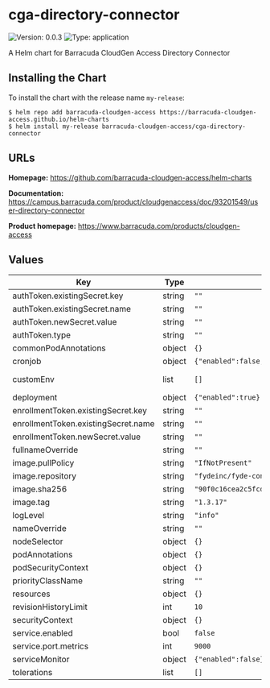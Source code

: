 # cga-directory-connector

![Version: 0.0.3](https://img.shields.io/badge/Version-0.0.3-informational?style=flat-square) ![Type: application](https://img.shields.io/badge/Type-application-informational?style=flat-square)

A Helm chart for Barracuda CloudGen Access Directory Connector

## Installing the Chart

To install the chart with the release name `my-release`:

```console
$ helm repo add barracuda-cloudgen-access https://barracuda-cloudgen-access.github.io/helm-charts
$ helm install my-release barracuda-cloudgen-access/cga-directory-connector
```

## URLs

**Homepage:** <https://github.com/barracuda-cloudgen-access/helm-charts>

**Documentation:** <https://campus.barracuda.com/product/cloudgenaccess/doc/93201549/user-directory-connector>

**Product homepage:** <https://www.barracuda.com/products/cloudgen-access>

## Values

| Key | Type | Default | Description |
|-----|------|---------|-------------|
| authToken.existingSecret.key | string | `""` | Existing secret key |
| authToken.existingSecret.name | string | `""` | Existing secret resource name |
| authToken.newSecret.value | string | `""` | Enrollment token value to be created with new secret |
| authToken.type | string | `""` | Available directory types: azure/google/okta |
| commonPodAnnotations | object | `{}` | Provide pod annotations that all pods will use |
| cronjob | object | `{"enabled":false,"schedule":"*/30 * * * *","suspended":false}` | Create cronjob |
| customEnv | list | `[]` | Configure directory-connector with environment variables. <https://campus.barracuda.com/product/cloudgenaccess/doc/93201555/parameters/> |
| deployment | object | `{"enabled":true}` | Create deployment |
| enrollmentToken.existingSecret.key | string | `""` | Existing secret key |
| enrollmentToken.existingSecret.name | string | `""` | Existing secret resource name |
| enrollmentToken.newSecret.value | string | `""` | Enrollment token value to be created with new secret |
| fullnameOverride | string | `""` | Provide a name to substitute for the full names of resources |
| image.pullPolicy | string | `"IfNotPresent"` | Docker image pullPolicy |
| image.repository | string | `"fydeinc/fyde-connector"` | Docker image to use |
| image.sha256 | string | `"90f0c16cea2c5fcd8127c76d03d9eaa6e6bfa47de84a267b51467a6b3471556d"` | Docker image checksum |
| image.tag | string | `"1.3.17"` | Docker image tag |
| logLevel | string | `"info"` | Log level to use. Valid values: error/warning/info/debug |
| nameOverride | string | `""` | Provide a name in place of cga-directory-connector for labels |
| nodeSelector | object | `{}` |  |
| podAnnotations | object | `{}` |  |
| podSecurityContext | object | `{}` |  |
| priorityClassName | string | `""` | Set priorityClassName |
| resources | object | `{}` | Recomended resources for initial deployment |
| revisionHistoryLimit | int | `10` | Set revision history limit |
| securityContext | object | `{}` |  |
| service.enabled | bool | `false` |  |
| service.port.metrics | int | `9000` | Port number to serve prometheus metrics |
| serviceMonitor | object | `{"enabled":false}` | Create service monitor resources |
| tolerations | list | `[]` |  |
